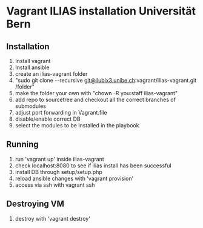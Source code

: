 # Vagrant ILIAS installation Universität Bern

## Installation
1. Install vagrant
2. Install ansible
3. create an ilias-vagrant folder
4. "sudo git clone --recursive git@ilublx3.unibe.ch:vagrant/ilias-vagrant.git /folder"
5. make the folder your own with "chown -R you:staff ilias-vagrant"
6. add repo to sourcetree and checkout all the correct branches of submodules
7. adjust port forwarding in Vagrant.file
8. disable/enable correct DB
9. select the modules to be installed in the playbook

## Running
1. run 'vagrant up' inside ilias-vagrant
2. check localhost:8080 to see if ilias install has been successful
3. install DB through setup/setup.php
3. reload ansible changes with 'vagrant provision'
4. access via ssh with vagrant ssh


## Destroying VM
1. destroy with 'vagrant destroy'
